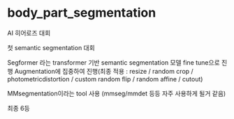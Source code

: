 # body_part_segmentation

AI 히어로즈 대회

첫 semantic segmentation 대회 

Segformer 라는 transformer 기반 semantic segmentation 모델 fine tune으로 진행 
Augmentation에 집중하여 진행(최종 적용 : resize / random crop / photometricdistortion / custom random flip / random affine / cutout)

MMsegmentation이라는 tool 사용 (mmseg/mmdet 등등 자주 사용하게 될거 같음)

최종 6등
